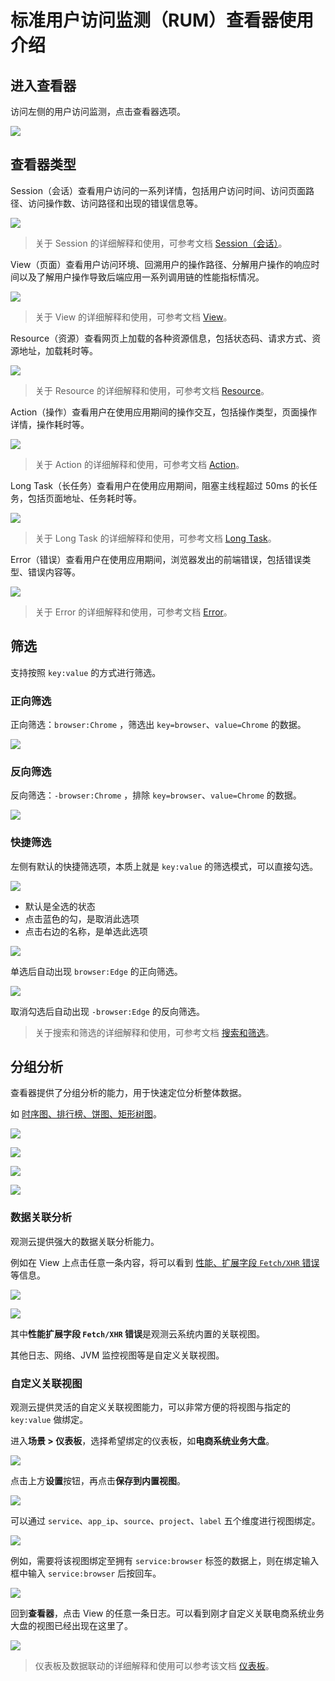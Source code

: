# 标准用户访问监测（RUM）查看器使用介绍

## 进入查看器

访问左侧的用户访问监测，点击查看器选项。

![](../img/rum-1.png)

## 查看器类型

Session（会话）查看用户访问的一系列详情，包括用户访问时间、访问页面路径、访问操作数、访问路径和出现的错误信息等。

![](../img/rum-2.png)

> 关于 Session 的详细解释和使用，可参考文档 [Session（会话）](../../real-user-monitoring/explorer/session.md)。

View（页面）查看用户访问环境、回溯用户的操作路径、分解用户操作的响应时间以及了解用户操作导致后端应用一系列调用链的性能指标情况。

![](../img/rum-3.png)

> 关于 View 的详细解释和使用，可参考文档 [View](../../real-user-monitoring/explorer/view.md)。

Resource（资源）查看网页上加载的各种资源信息，包括状态码、请求方式、资源地址，加载耗时等。

![](../img/rum-4.png)

> 关于 Resource 的详细解释和使用，可参考文档 [Resource](../../real-user-monitoring/explorer/resource.md)。

Action（操作）查看用户在使用应用期间的操作交互，包括操作类型，页面操作详情，操作耗时等。

![](../img/rum-5.png)

> 关于 Action 的详细解释和使用，可参考文档 [Action](../../real-user-monitoring/explorer/action.md)。

Long Task（长任务）查看用户在使用应用期间，阻塞主线程超过 50ms 的长任务，包括页面地址、任务耗时等。

![](../img/rum-6.png)

> 关于 Long Task 的详细解释和使用，可参考文档 [Long Task](../../real-user-monitoring/explorer/long-task.md)。

Error（错误）查看用户在使用应用期间，浏览器发出的前端错误，包括错误类型、错误内容等。

![](../img/rum-7.png)

> 关于 Error 的详细解释和使用，可参考文档 [Error](../../real-user-monitoring/explorer/error.md)。

## 筛选

支持按照 `key:value` 的方式进行筛选。

### 正向筛选

正向筛选：`browser:Chrome` ，筛选出 `key=browser`、`value=Chrome` 的数据。

![](../img/rum-8.png)

### 反向筛选

反向筛选：`-browser:Chrome` ，排除 `key=browser`、`value=Chrome` 的数据。

![](../img/rum-9.png)

### 快捷筛选

左侧有默认的快捷筛选项，本质上就是 `key:value` 的筛选模式，可以直接勾选。

![](../img/rum-10.png)

- 默认是全选的状态
- 点击蓝色的勾，是取消此选项
- 点击右边的名称，是单选此选项

![](../img/rum-11.png)

单选后自动出现 `browser:Edge` 的正向筛选。

![](../img/rum-12.png)

取消勾选后自动出现 `-browser:Edge` 的反向筛选。

> 关于搜索和筛选的详细解释和使用，可参考文档 [搜索和筛选](../function-details/explorer-search.md)。

## 分组分析

查看器提供了分组分析的能力，用于快速定位分析整体数据。

如 <u>时序图、排行榜、饼图、矩形树图</u>。

![](../img/rum-13.png)

![](../img/rum-14.png)

![](../img/rum-15.png)

![](../img/rum-16.png)

### 数据关联分析

观测云提供强大的数据关联分析能力。

例如在 View 上点击任意一条内容，将可以看到 <u>性能、扩展字段 `Fetch/XHR` 错误</u> 等信息。

![](../img/rum-17.png)

![](../img/rum-18.png)

其中**性能扩展字段 `Fetch/XHR` 错误**是观测云系统内置的关联视图。

其他日志、网络、JVM 监控视图等是自定义关联视图。

### 自定义关联视图

观测云提供灵活的自定义关联视图能力，可以非常方便的将视图与指定的 `key:value` 做绑定。

进入**场景 > 仪表板**，选择希望绑定的仪表板，如**电商系统业务大盘**。

![](../img/rum-19.png)

点击上方**设置**按钮，再点击**保存到内置视图**。

![](../img/rum-20.png)

可以通过 `service`、`app_ip`、`source`、`project`、`label` 五个维度进行视图绑定。

![](../img/rum-21.png)

例如，需要将该视图绑定至拥有 `service:browser` 标签的数据上，则在绑定输入框中输入 `service:browser` 后按回车。

![](../img/rum-22.png)

回到**查看器**，点击 View 的任意一条日志。可以看到刚才自定义关联电商系统业务大盘的视图已经出现在这里了。

![](../img/rum-23.png)

> 仪表板及数据联动的详细解释和使用可以参考该文档 [仪表板](../function-details/dashboard.md)。
